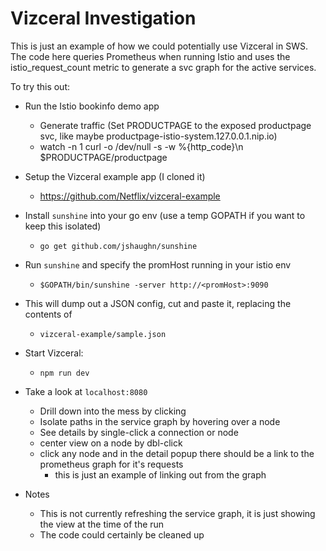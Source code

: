 # Vizceral Investigation

This is just an example of how we could potentially use Vizceral in SWS.  The code here
queries Prometheus when running Istio and uses the istio_request_count metric to
generate a svc graph for the active services.

To try this out:

* Run the Istio bookinfo demo app
  * Generate traffic (Set PRODUCTPAGE to the exposed productpage svc, like maybe productpage-istio-system.127.0.0.1.nip.io)
  * watch -n 1 curl -o /dev/null -s -w %{http_code}\n $PRODUCTPAGE/productpage

* Setup the Vizceral example app (I cloned it)
  * https://github.com/Netflix/vizceral-example

* Install `sunshine` into your go env (use a temp GOPATH if you want to keep this isolated)
  * `go get github.com/jshaughn/sunshine`

* Run `sunshine` and specify the promHost running in your istio env
  * `$GOPATH/bin/sunshine -server http://<promHost>:9090`

* This will dump out a JSON config, cut and paste it, replacing the contents of
  * `vizceral-example/sample.json`

* Start Vizceral:
  * `npm run dev`

* Take a look at `localhost:8080`
  * Drill down into the mess by clicking
  * Isolate paths in the service graph by hovering over a node
  * See details by single-click a connection or node
  * center view on a node by dbl-click
  * click any node and in the detail popup there should be a link to the prometheus graph for it's requests
    * this is just an example of linking out from the graph

* Notes
  * This is not currently refreshing the service graph, it is just showing the view at the time of the run
  * The code could certainly be cleaned up





